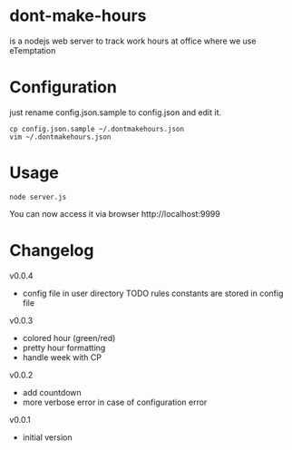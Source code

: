 dont-make-hours
===============

is a nodejs web server to track work hours at office where we use eTemptation

Configuration
=============

just rename config.json.sample to config.json and edit it.

```
cp config.json.sample ~/.dontmakehours.json
vim ~/.dontmakehours.json
```

Usage
=====

```
node server.js
```

You can now access it via browser http://localhost:9999

Changelog
=========

v0.0.4
 - config file in user directory
 TODO rules constants are stored in config file

v0.0.3
 - colored hour (green/red)
 - pretty hour formatting
 - handle week with CP

v0.0.2
 - add countdown
 - more verbose error in case of configuration error

v0.0.1
 - initial version
